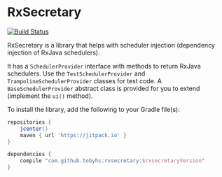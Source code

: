 # RxSecretary

[![Build Status](https://travis-ci.org/tobyhs/rxsecretary.svg?branch=master)](https://travis-ci.org/tobyhs/rxsecretary)

RxSecretary is a library that helps with scheduler injection (dependency
injection of RxJava schedulers).

It has a `SchedulerProvider` interface with methods to return RxJava
schedulers. Use the `TestSchedulerProvider` and `TrampolineSchedulerProvider`
classes for test code. A `BaseSchedulerProvider` abstract class is provided for
you to extend (implement the `ui()` method).

To install the library, add the following to your Gradle file(s):
```gradle
repositories {
    jcenter()
    maven { url 'https://jitpack.io' }
}

dependencies {
    compile "com.github.tobyhs:rxsecretary:$rxsecretaryVersion"
}
```
